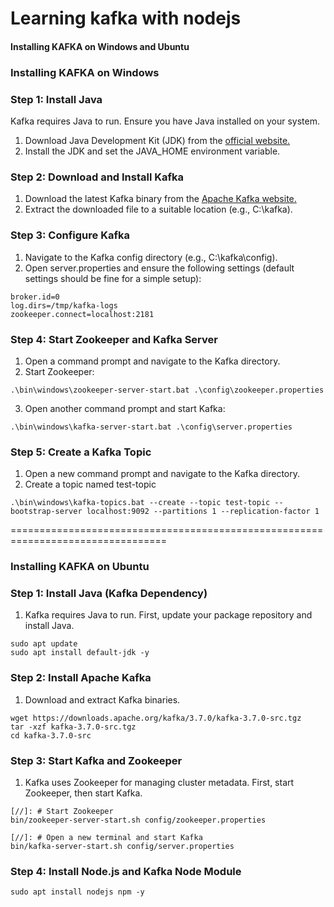 # Learning kafka with nodejs

#### Installing KAFKA on Windows and Ubuntu

### Installing KAFKA on Windows

### Step 1: Install Java

Kafka requires Java to run. Ensure you have Java installed on your system.
1. Download Java Development Kit (JDK) from the [official website.](https://www.oracle.com/java/technologies/javase-downloads.html)
2. Install the JDK and set the JAVA_HOME environment variable.

### Step 2: Download and Install Kafka
1. Download the latest Kafka binary from the [Apache Kafka website.](https://kafka.apache.org/downloads)
2. Extract the downloaded file to a suitable location (e.g., C:\kafka).

### Step 3: Configure Kafka
1. Navigate to the Kafka config directory (e.g., C:\kafka\config).
2. Open server.properties and ensure the following settings (default settings should be fine for a simple setup):
  ```
  broker.id=0
  log.dirs=/tmp/kafka-logs
  zookeeper.connect=localhost:2181 
  ```
### Step 4: Start Zookeeper and Kafka Server
1. Open a command prompt and navigate to the Kafka directory.
2. Start Zookeeper:
``` 
.\bin\windows\zookeeper-server-start.bat .\config\zookeeper.properties
```

3. Open another command prompt and start Kafka:
``` 
.\bin\windows\kafka-server-start.bat .\config\server.properties
```
### Step 5: Create a Kafka Topic
1. Open a new command prompt and navigate to the Kafka directory.
2. Create a topic named test-topic
```
.\bin\windows\kafka-topics.bat --create --topic test-topic --bootstrap-server localhost:9092 --partitions 1 --replication-factor 1
```
=================================================================================

### Installing KAFKA on Ubuntu

### Step 1: Install Java (Kafka Dependency)
1. Kafka requires Java to run. First, update your package repository and install Java.

```
sudo apt update
sudo apt install default-jdk -y
```
### Step 2: Install Apache Kafka
1. Download and extract Kafka binaries.

```
wget https://downloads.apache.org/kafka/3.7.0/kafka-3.7.0-src.tgz
tar -xzf kafka-3.7.0-src.tgz
cd kafka-3.7.0-src
```
### Step 3: Start Kafka and Zookeeper
1. Kafka uses Zookeeper for managing cluster metadata. First, start Zookeeper, then start Kafka.
```
[//]: # Start Zookeeper
bin/zookeeper-server-start.sh config/zookeeper.properties

[//]: # Open a new terminal and start Kafka
bin/kafka-server-start.sh config/server.properties
```
### Step 4: Install Node.js and Kafka Node Module
```
sudo apt install nodejs npm -y
```
